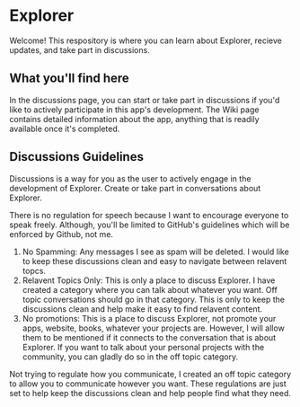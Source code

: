 <h1>Explorer</h1>
<p>Welcome! This respository is where you can learn about Explorer, recieve updates, and take part in discussions.</p>

<h2>What you'll find here</h2>
<p>In the discussions page, you can start or take part in discussions if you'd like to actively participate in this app's development. The Wiki page contains detailed information about the app, anything that is readily available once it's completed.</p>

<h2>Discussions Guidelines</h2>
<p>Discussions is a way for you as the user to actively engage in the development of Explorer. Create or take part in conversations about Explorer.</p>
<p>There is no regulation for speech because I want to encourage everyone to speak freely. Although, you'll be limited to GitHub's guidelines which will be enforced by Github, not me.</p>
<ol>
  <li>No Spamming: Any messages I see as spam will be deleted. I would like to keep these discussions clean and easy to navigate between relavent topcs.</li>
  <li>Relavent Topics Only: This is only a place to discuss Explorer. I have created a category where you can talk about whatever you want. Off topic conversations should go in that category. This is only to keep the discussions clean and help make it easy to find relavent content.</li>
  <li>No promotions: This is a place to discuss Explorer, not promote your apps, website, books, whatever your projects are. However, I will allow them to be mentioned if it connects to the conversation that is about Explorer. If you want to talk about your personal projects with the community, you can gladly do so in the off topic category.</li>
</ol>

<p>Not trying to regulate how you communicate, I created an off topic category to allow you to communicate however you want. These regulations are just set to help keep the discussions clean and help people find what they need.</p>
